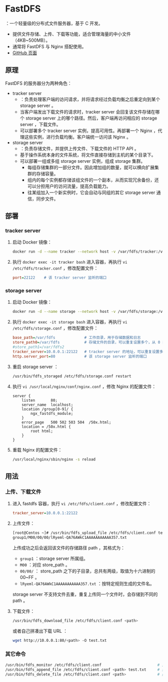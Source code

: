 # FastDFS

：一个轻量级的分布式文件服务器，基于 C 开发。
- 提供文件存储、上传、下载等功能，适合管理海量的中小文件（4KB~500MB）。
- 通常将 FastDFS 与 Nginx 搭配使用。
- [GitHub 页面](https://github.com/happyfish100/fastdfs)

## 原理

FastDFS 的服务器分为两种角色：
- tracker server
  - ：负责处理客户端的访问请求，并将请求经过负载均衡之后重定向到某个 storage server 。
  - 当客户端发出下载文件的请求时，tracker server 会回复该文件存储在哪个 storage server 上的哪个路径。然后，客户端再访问相应的 storage server ，下载文件。
  - 可以部署多个 tracker server 实例，提高可用性。再部署一个 Nginx ，代理这些实例，进行负载均衡。客户端统一访问该 Nginx 。
- storage server
  - ：负责存储文件，并提供上传文件、下载文件的 HTTP API 。
  - 基于操作系统本身的文件系统，将文件直接存储到主机的某个目录下。
  - 可以部署一组或多组 storage server 实例，组成 storage 集群。
    - 每组存储集群的一部分文件。因此增加组的数量，就可以横向扩展集群的存储容量。
    - 组内的每个实例都存储该组文件的一个副本，从而实现冗余备份，还可以分担用户的访问流量，提高负载能力。
    - 往某组加入一个新实例时，它会自动与同组的其它 storage server 通信，同步文件。

## 部署

### tracker server

1. 启动 Docker 镜像：
    ```sh
    docker run -d --name tracker --network host -v /var/fdfs/tracker:/var/fdfs delron/fastdfs tracker
    ```
    
2. 执行 `docker exec -it tracker bash` 进入容器，再执行 `vi /etc/fdfs/tracker.conf` ，修改配置文件：
    ```ini
    port=22122    # 该 tracker server 监听的端口
    ```

### storage server

1. 启动 Docker 镜像：
    ```sh
    docker run -d --name storage --network host -v /var/fdfs/storage:/var/fdfs -e TRACKER_SERVER=10.0.0.1:22122 delron/fastdfs storage
    ```

2. 执行 `docker exec -it storage bash` 进入容器，再执行 `vi /etc/fdfs/storage.conf` ，修改配置文件：
    ```ini
    base_path=/var/fdfs             # 工作目录，用于存储数据和日志
    store_path0=/var/fdfs           # 存储文件的目录，可以重复设置多个，从 0 开始编号
    #store_path1=/var/fdfs2
    tracker_server=10.0.0.1:22122   # tracker server 的地址，可以重复设置多个
    http.server_port=80             # 该 storage server 监听的端口
    ```

3. 重启 storage server ：
    ```sh
    /usr/bin/fdfs_storaged /etc/fdfs/storage.conf restart
    ```

4. 执行 `vi /usr/local/nginx/conf/nginx.conf` ，修改 Nginx 的配置文件：
    ```
    server {
        listen       80;
        server_name  localhost;
        location /group[0-9]/ {
            ngx_fastdfs_module;
        }
        error_page   500 502 503 504  /50x.html;
        location = /50x.html {
            root html;
        }
    }
    ```

5. 重载 Nginx 的配置文件：
    ```sh
    /usr/local/nginx/sbin/nginx -s reload
    ```

## 用法

### 上传、下载文件

1. 进入 fastdfs 容器，执行 `vi /etc/fdfs/client.conf` ，修改配置文件：
    ```ini
    tracker_server=10.0.0.1:22122
    ```

2. 上传文件：
    ```sh
    [root@Centos ~]# /usr/bin/fdfs_upload_file /etc/fdfs/client.conf test.txt
    group1/M00/00/00/lRyeml-QA76AWkC1AAAAAAAAAAA357.txt
    ```
    上传成功之后会返回该文件的存储路径 path ，其格式为：
    - `group1` ：storage server 所属组。
    - `M00`    ：对应 store_path 。
    - `00/00/` ： store_path 之下的子目录，总共有两级，取值为十六进制的 00~FF 。
    - `lRyeml-QA76AWkC1AAAAAAAAAAA357.txt` ：按特定规则生成的文件名。
    
    storage server 不支持文件去重，重复上传同一个文件时，会存储到不同的 path 。

3. 下载文件： 
    ```sh
    /usr/bin/fdfs_download_file /etc/fdfs/client.conf <path>
    ```
    或者自己拼凑出下载 URL ：
    ```sh
    wget http://10.0.0.1:80/<path> -O test.txt
    ```

### 其它命令

```sh
/usr/bin/fdfs_monitor /etc/fdfs/client.conf                         # 显示服务器的状态信息
/usr/bin/fdfs_append_file /etc/fdfs/client.conf <path> test.txt     # 追加上传文件
/usr/bin/fdfs_delete_file /etc/fdfs/client.conf <path>              # 删除文件
```
